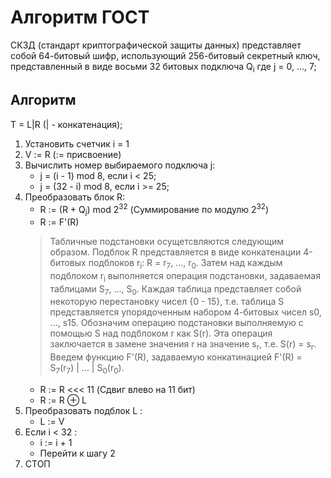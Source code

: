 # Алгоритм ГОСТ
СКЗД (стандарт криптографической защиты данных) представляет собой 64-битовый шифр, использующий 256-битовый секретный ключ, представленный в виде восьми 32 битовых подключа Q<sub>i</sub> где j = 0, ..., 7;
## Алгоритм
T = L|R (| - конкатенация);
1. Установить счетчик i = 1
2. V := R (:= присвоение)
3. Вычислить номер выбираемого подключа j:
   - j = (i - 1) mod 8, если i < 25;
   - j = (32 - i) mod 8, если i >= 25;
4. Преобразовать блок R:
   - R := (R + Q<sub>j</sub>) mod 2<sup>32</sup> (Суммирование по модулю 2<sup>32</sup>)
   - R := F'(R)
    >Табличные подстановки осущетсвляются следующим образом. Подблок R представляется в виде конкатенации 4-битовых подблоков r<sub>i</sub>: R = r<sub>7</sub>, ..., r<sub>0</sub>. Затем над каждым подблоком r<sub>i</sub> выполняется операция подстановки, задаваемая таблицами S<sub>7</sub>, ..., S<sub>0</sub>. Каждая таблица представляет собой некоторую перестановку чисел {0 - 15}, т.е. таблица S представляется упорядоченным набором 4-битовых чисел s0, ..., s15. Обозначим операцию подстановки выполняемую с помощью S над подблоком r как S(r). Эта операция заключается в замене значения r на значение s<sub>r</sub>, т.е. S(r) = s<sub>r</sub>. Введем функцию F'(R), задаваемую конкатинацией F'(R) = S<sub>7</sub>(r<sub>7</sub>) | ... | S<sub>0</sub>(r<sub>0</sub>).
    - R := R <<< 11 (Сдвиг влево на 11 бит)
    - R := R &#8853; L
5. Преобразовать подблок L :
   - L := V
6. Если i < 32 :
    - i := i + 1
    - Перейти к шагу 2
7. СТОП

